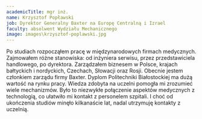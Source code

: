 ```yaml
---
academicTitle: mgr inż.
name: Krzysztof Popławski
job: Dyrektor Generalny Baxter na Europę Centralną i Izrael
faculty: absolwent Wydziału Mechanicznego
image: images\krzysztof-poplawski.jpg
---
```


Po studiach rozpocząłem pracę w międzynarodowych firmach medycznych. Zajmowałem różne stanowiska: od inżyniera serwisu, przez przedstawiciela handlowego, po dyrektora. Zarządzałem biznesem w Polsce, krajach bałtyckich i nordyckich, Czechach, Słowacji oraz Rosji. Obecnie jestem członkiem zarządu firmy Baxter. Dyplom Politechniki Białostockiej ma dużą wartość na rynku pracy. Wiedza zdobyta na uczelni pomogła mi zrozumieć wiele mechanizmów. Było to niezwykłe połączenie aspektów medycznych z technologią, co ułatwiło mi kontakt z personelem szpitali. I choć od ukończenia studiów minęło kilkanaście lat, nadal utrzymuję kontakty z uczelnią.
